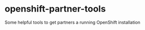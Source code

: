 openshift-partner-tools
=======================

Some helpful tools to get partners a running OpenShift installation
